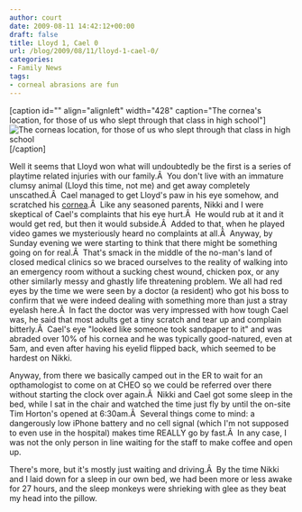 ```yaml
---
author: court
date: 2009-08-11 14:42:12+00:00
draft: false
title: Lloyd 1, Cael 0
url: /blog/2009/08/11/lloyd-1-cael-0/
categories:
- Family News
tags:
- corneal abrasions are fun
---
```


[caption id="" align="alignleft" width="428" caption="The cornea's location, for those of us who slept through that class in high school"]![The corneas location, for those of us who slept through that class in high school](http://upload.wikimedia.org/wikipedia/commons/thumb/1/1e/Schematic_diagram_of_the_human_eye_en.svg/508px-Schematic_diagram_of_the_human_eye_en.svg.png)
[/caption]

Well it seems that Lloyd won what will undoubtedly be the first is a series of playtime related injuries with our family.Â  You don't live with an immature clumsy animal (Lloyd this time, not me) and get away completely unscathed.Â  Cael managed to get Lloyd's paw in his eye somehow, and scratched his [cornea](http://en.wikipedia.org/wiki/Cornea).Â  Like any seasoned parents, Nikki and I were skeptical of Cael's complaints that his eye hurt.Â  He would rub at it and it would get red, but then it would subside.Â  Added to that, when he played video games we mysteriously heard no complaints at all.Â  Anyway, by Sunday evening we were starting to think that there might be something going on for real.Â  That's smack in the middle of the no-man's land of closed medical clinics so we braced ourselves to the reality of walking into an emergency room without a sucking chest wound, chicken pox, or any other similarly messy and ghastly life threatening problem.
We all had red eyes by the time we were seen by a doctor (a resident) who got his boss to confirm that we were indeed dealing with something more than just a stray eyelash here.Â  In fact the doctor was very impressed with how tough Cael was, he said that most adults get a tiny scratch and tear up and complain bitterly.Â  Cael's eye "looked like someone took sandpaper to it" and was abraded over 10% of his cornea and he was typically good-natured, even at 5am, and even after having his eyelid flipped back, which seemed to be hardest on Nikki.

Anyway, from there we basically camped out in the ER to wait for an opthamologist to come on at CHEO so we could be referred over there without starting the clock over again.Â  Nikki and Cael got some sleep in the bed, while I sat in the chair and watched the time just fly by until the on-site Tim Horton's opened at 6:30am.Â  Several things come to mind: a dangerously low iPhone battery and no cell signal (which I'm not supposed to even use in the hospital) makes time REALLY go by fast.Â  In any case, I was not the only person in line waiting for the staff to make coffee and open up.

There's more, but it's mostly just waiting and driving.Â  By the time Nikki and I laid down for a sleep in our own bed, we had been more or less awake for 27 hours, and the sleep monkeys were shrieking with glee as they beat my head into the pillow.

